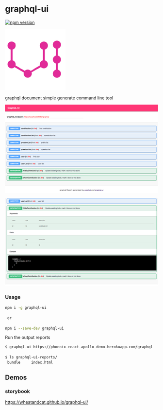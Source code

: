 # graphql-ui


[![npm version](https://badge.fury.io/js/graphql-ui.svg)](https://badge.fury.io/js/graphql-ui)

![image](./doc/icon.png)

graphql document simple generate command line tool

![image](./doc/001.png)

![image](./doc/002.png)

### Usage


```sh
npm i -g graphql-ui

 or

npm i --save-dev graphql-ui
```

Run the output reports
```sh
$ graphql-ui https://phoenix-react-apollo-demo.herokuapp.com/graphql

$ ls graphql-ui-reports/
 bundle		index.html
```

## Demos

### storybook
https://wheatandcat.github.io/graphql-ui/
